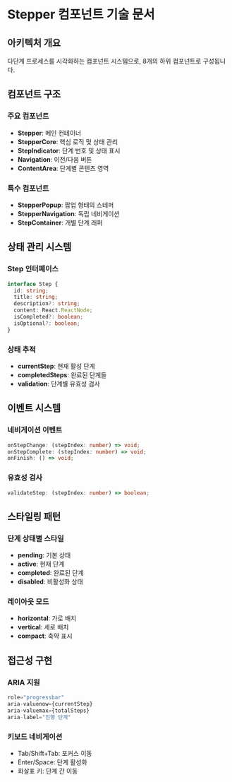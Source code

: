 # Stepper 컴포넌트 기술 문서

## 아키텍처 개요

다단계 프로세스를 시각화하는 컴포넌트 시스템으로, 8개의 하위 컴포넌트로 구성됩니다.

## 컴포넌트 구조

### 주요 컴포넌트
- **Stepper**: 메인 컨테이너
- **StepperCore**: 핵심 로직 및 상태 관리
- **StepIndicator**: 단계 번호 및 상태 표시
- **Navigation**: 이전/다음 버튼
- **ContentArea**: 단계별 콘텐츠 영역

### 특수 컴포넌트
- **StepperPopup**: 팝업 형태의 스테퍼
- **StepperNavigation**: 독립 네비게이션
- **StepContainer**: 개별 단계 래퍼

## 상태 관리 시스템

### Step 인터페이스
```typescript
interface Step {
  id: string;
  title: string;
  description?: string;
  content: React.ReactNode;
  isCompleted?: boolean;
  isOptional?: boolean;
}
```

### 상태 추적
- **currentStep**: 현재 활성 단계
- **completedSteps**: 완료된 단계들
- **validation**: 단계별 유효성 검사

## 이벤트 시스템

### 네비게이션 이벤트
```typescript
onStepChange: (stepIndex: number) => void;
onStepComplete: (stepIndex: number) => void;
onFinish: () => void;
```

### 유효성 검사
```typescript
validateStep: (stepIndex: number) => boolean;
```

## 스타일링 패턴

### 단계 상태별 스타일
- **pending**: 기본 상태
- **active**: 현재 단계
- **completed**: 완료된 단계
- **disabled**: 비활성화 상태

### 레이아웃 모드
- **horizontal**: 가로 배치
- **vertical**: 세로 배치
- **compact**: 축약 표시

## 접근성 구현

### ARIA 지원
```typescript
role="progressbar"
aria-valuenow={currentStep}
aria-valuemax={totalSteps}
aria-label="진행 단계"
```

### 키보드 네비게이션
- Tab/Shift+Tab: 포커스 이동
- Enter/Space: 단계 활성화
- 화살표 키: 단계 간 이동 